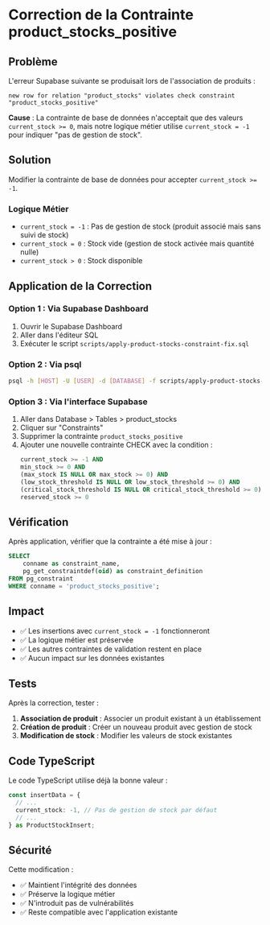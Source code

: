# Correction de la Contrainte product_stocks_positive

## Problème

L'erreur Supabase suivante se produisait lors de l'association de produits :

```
new row for relation "product_stocks" violates check constraint "product_stocks_positive"
```

**Cause** : La contrainte de base de données n'acceptait que des valeurs `current_stock >= 0`, mais notre logique métier utilise `current_stock = -1` pour indiquer "pas de gestion de stock".

## Solution

Modifier la contrainte de base de données pour accepter `current_stock >= -1`.

### Logique Métier

- `current_stock = -1` : Pas de gestion de stock (produit associé mais sans suivi de stock)
- `current_stock = 0` : Stock vide (gestion de stock activée mais quantité nulle)
- `current_stock > 0` : Stock disponible

## Application de la Correction

### Option 1 : Via Supabase Dashboard

1. Ouvrir le Supabase Dashboard
2. Aller dans l'éditeur SQL
3. Exécuter le script `scripts/apply-product-stocks-constraint-fix.sql`

### Option 2 : Via psql

```bash
psql -h [HOST] -U [USER] -d [DATABASE] -f scripts/apply-product-stocks-constraint-fix.sql
```

### Option 3 : Via l'interface Supabase

1. Aller dans Database > Tables > product_stocks
2. Cliquer sur "Constraints"
3. Supprimer la contrainte `product_stocks_positive`
4. Ajouter une nouvelle contrainte CHECK avec la condition :
   ```sql
   current_stock >= -1 AND
   min_stock >= 0 AND
   (max_stock IS NULL OR max_stock >= 0) AND
   (low_stock_threshold IS NULL OR low_stock_threshold >= 0) AND
   (critical_stock_threshold IS NULL OR critical_stock_threshold >= 0) AND
   reserved_stock >= 0
   ```

## Vérification

Après application, vérifier que la contrainte a été mise à jour :

```sql
SELECT
    conname as constraint_name,
    pg_get_constraintdef(oid) as constraint_definition
FROM pg_constraint
WHERE conname = 'product_stocks_positive';
```

## Impact

- ✅ Les insertions avec `current_stock = -1` fonctionneront
- ✅ La logique métier est préservée
- ✅ Les autres contraintes de validation restent en place
- ✅ Aucun impact sur les données existantes

## Tests

Après la correction, tester :

1. **Association de produit** : Associer un produit existant à un établissement
2. **Création de produit** : Créer un nouveau produit avec gestion de stock
3. **Modification de stock** : Modifier les valeurs de stock existantes

## Code TypeScript

Le code TypeScript utilise déjà la bonne valeur :

```typescript
const insertData = {
  // ...
  current_stock: -1, // Pas de gestion de stock par défaut
  // ...
} as ProductStockInsert;
```

## Sécurité

Cette modification :

- ✅ Maintient l'intégrité des données
- ✅ Préserve la logique métier
- ✅ N'introduit pas de vulnérabilités
- ✅ Reste compatible avec l'application existante
